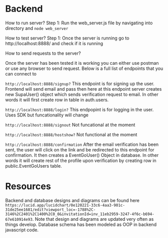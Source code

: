 # Backend
How to run server?
Step 1: Run the web_server.js file by navigating into directory and `node web_server` 

How to test server?
Step 1: Once the server is running go to http://localhost:8888/ and check if it is running

How to send requests to the server? 

Once the server has been tested it is working you can either use postman or use any browser to send request.
Below is a full list of endpoints that you can connect to 


 
`http://localhost:8888/signup?`
 This endpoint is for signing up the user. Frontend will send email and pass then here at this endpoint server creates new SupaUser() object which sends verification request to email. In other words it will first create row in table in auth.users.

`http://localhost:8888/login?`
 This endpopint is for logging in the user. Uses SDK but funcationality will change

`http://localhost:8888/signout`
 Not funcational at the moment


`http://localhost:8888/hostshow?`
 Not functional at the moment


`http://localhost:8888/confirmation`
 After the email verification has been sent, the user will click on the link and be redirected to this endpoint for confirmation. It then creates a EventGoUser() Object in database. In other words it will create rest of the profile upon verification by creating row in public.EventGoUsers table.


# Resources
Backend and database designs and diagrams can be found here `https://lucid.app/lucidchart/0e120221-33c6-4aa3-901c-31de25ee1681/edit?viewport_loc=-1788%2C-3146%2C2401%2C1400%2C0_0&invitationId=inv_11eb2959-3247-4f6c-b694-67e610914e93`. Note that design and diagrams are updated very often as things develop. Database schema has been modeled as OOP in backend javascript code. 